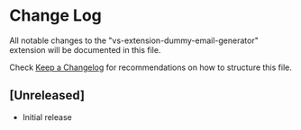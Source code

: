 # Change Log

All notable changes to the "vs-extension-dummy-email-generator" extension will be documented in this file.

Check [Keep a Changelog](http://keepachangelog.com/) for recommendations on how to structure this file.

## [Unreleased]

- Initial release